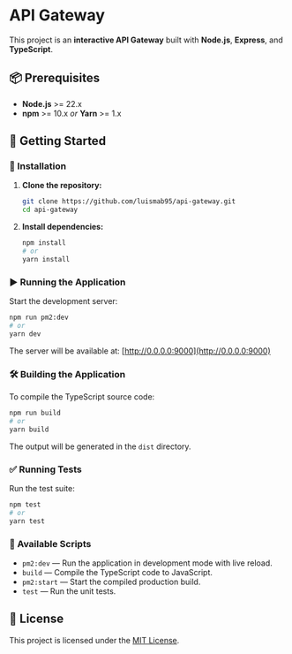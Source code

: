 # API Gateway

This project is an **interactive API Gateway** built with **Node.js**, **Express**, and **TypeScript**.

## 📦 Prerequisites

- **Node.js** >= 22.x  
- **npm** >= 10.x _or_ **Yarn** >= 1.x

## 🚀 Getting Started

### 🔧 Installation

1. **Clone the repository:**
   ```sh
   git clone https://github.com/luismab95/api-gateway.git
   cd api-gateway
   ```

2. **Install dependencies:**
   ```sh
   npm install
   # or
   yarn install
   ```

### ▶️ Running the Application

Start the development server:

```sh
npm run pm2:dev
# or
yarn dev
```

The server will be available at: [http://0.0.0.0:9000](http://0.0.0.0:9000)

### 🛠️ Building the Application

To compile the TypeScript source code:

```sh
npm run build
# or
yarn build
```

The output will be generated in the `dist` directory.

### ✅ Running Tests

Run the test suite:

```sh
npm test
# or
yarn test
```

### 📜 Available Scripts

- `pm2:dev` — Run the application in development mode with live reload.
- `build` — Compile the TypeScript code to JavaScript.
- `pm2:start` — Start the compiled production build.
- `test` — Run the unit tests.

## 📄 License

This project is licensed under the [MIT License](LICENSE).

